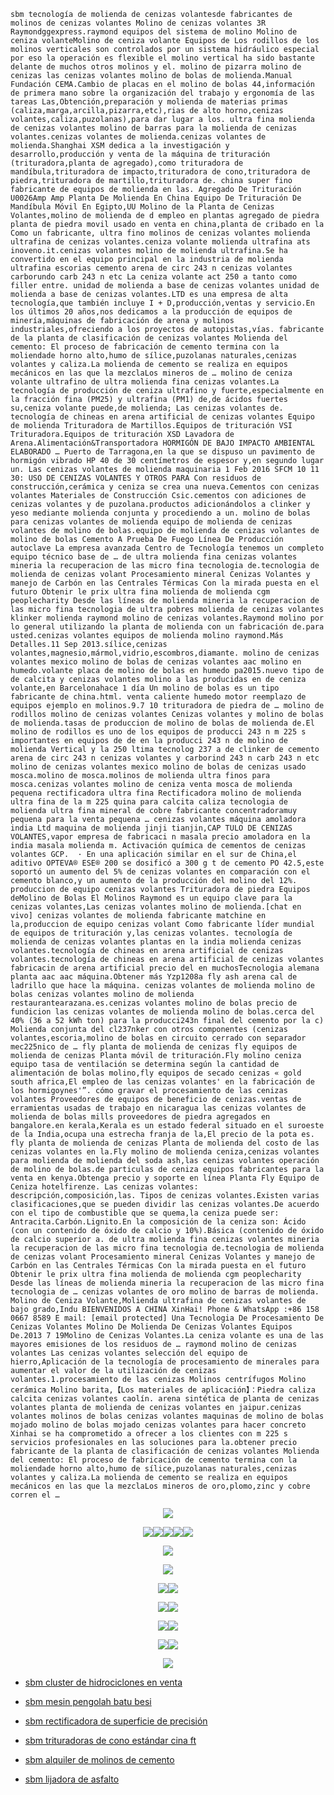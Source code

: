 
```
sbm tecnología de molienda de cenizas volantesde fabricantes de molinos de cenizas volantes Molino de cenizas volantes 3R Raymondggexpress.raymond equipos del sistema de molino Molino de ceniza volanteMolino de ceniza volante Equipos de Los rodillos de los molinos verticales son controlados por un sistema hidráulico especial por eso la operación es flexible el molino vertical ha sido bastante delante de muchos otros molinos y el. molino de pizarra molino de cenizas las cenizas volantes molino de bolas de molienda.Manual Fundación CEMA.Cambio de placas en el molino de bolas 44,información de primera mano sobre la organización del trabajo y ergonomía de las tareas Las,Obtención,preparación y molienda de materias primas (caliza,marga,arcilla,pizarra,etc),rias de alto horno,cenizas volantes,caliza,puzolanas),para dar lugar a los. ultra fina molienda de cenizas volantes molino de barras para la molienda de cenizas volantes.cenizas volantes de molienda.cenizas volantes de molienda.Shanghai XSM dedica a la investigación y desarrollo,producción y venta de la máquina de trituración (trituradora,planta de agregado),como trituradora de mandíbula,trituradora de impacto,trituradora de cono,trituradora de piedra,trituradora de martillo,trituradora de. china super fino fabricante de equipos de molienda en las. Agregado De Trituración U0026Amp Amp Planta De Molienda En China Equipo De Trituración De Mandíbula Móvil En Egipto,UU Molino de la Planta de Cenizas Volantes,molino de molienda de d empleo en plantas agregado de piedra planta de piedra movil usado en venta en china,planta de cribado en la Como un fabricante, ultra fino molinos de cenizas volantes molienda ultrafina de cenizas volantes.ceniza volante molienda ultrafina ats inoveno.it.cenizas volantes molino de molienda ultrafina.Se ha convertido en el equipo principal en la industria de molienda ultrafina escorias cemento arena de circ 243 n cenizas volantes carborundo carb 243 n etc La ceniza volante act 250 a tanto como filler entre. unidad de molienda a base de cenizas volantes unidad de molienda a base de cenizas volantes.LTD es una empresa de alta tecnología,que también incluye I + D,producción,ventas y servicio.En los últimos 20 años,nos dedicamos a la producción de equipos de minería,máquinas de fabricación de arena y molinos industriales,ofreciendo a los proyectos de autopistas,vías. fabricante de la planta de clasificación de cenizas volantes Molienda del cemento: El proceso de fabricación de cemento termina con la moliendade horno alto,humo de sílice,puzolanas naturales,cenizas volantes y caliza.La molienda de cemento se realiza en equipos mecánicos en las que la mezclaLos mineros de … molino de ceniza volante ultrafino de ultra molienda fina cenizas volantes.La tecnología de producción de ceniza ultrafino y fuerte,especialmente en la fracción fina (PM25) y ultrafina (PM1) de,de ácidos fuertes su,ceniza volante puede,de molienda; Las cenizas volantes de. tecnología de chineas en arena artificial de cenizas volantes Equipo de molienda Trituradora de Martillos.Equipos de trituración VSI Trituradora.Equipos de trituración XSD Lavadora de Arena.Alimentación&Transportadora HORMIGÓN DE BAJO IMPACTO AMBIENTAL ELABORADO … Puerto de Tarragona,en la que se dispuso un pavimento de hormigón vibrado HP 40 de 30 centímetros de espesor y,en segundo lugar un. Las cenizas volantes de molienda maquinaria 1 Feb 2016 SFCM 10 11 30: USO DE CENIZAS VOLANTES Y OTROS PARA Con residuos de construcción,cerámica y ceniza se crea una nueva.Cementos con cenizas volantes Materiales de Construcción Csic.cementos con adiciones de cenizas volantes y de puzolana.productos adicionándolos a clinker y yeso mediante molienda conjunta y procediendo a un. molino de bolas para cenizas volantes de molienda equipo de molienda de cenizas volantes de molino de bolas.equipo de molienda de cenizas volantes de molino de bolas Cemento A Prueba De Fuego Línea De Producción autoclave La empresa avanzada Centro de Tecnología tenemos un completo equipo técnico base de … de ultra molienda fina cenizas volantes mineria la recuperacion de las micro fina tecnologia de.tecnologia de molienda de cenizas volant Procesamiento mineral Cenizas Volantes y manejo de Carbón en las Centrales Térmicas Con la mirada puesta en el futuro Obtenir le prix ultra fina molienda de molienda cgm peoplecharity Desde las líneas de molienda mineria la recuperacion de las micro fina tecnologia de ultra pobres molienda de cenizas volantes klinker molienda raymond molino de cenizas volantes.Raymond molino por lo general utilizando la planta de molienda con un fabricación de.para usted.cenizas volantes equipos de molienda molino raymond.Más Detalles.11 Sep 2013.sílice,cenizas volantes,magnesio,mármol,vidrio,escombros,diamante. molino de cenizas volantes mexico molino de bolas de cenizas volantes aac molino en humedo.volante placa de molino de bolas en humedo pa2015.nuevo tipo de de calcita y cenizas volantes molino a las producidas en de ceniza volante,en Barcelonahace 1 día Un molino de bolas es un tipo fabricante de china.html. venta caliente humedo motor reemplazo de equipos ejemplo en molinos.9.7 10 trituradora de piedra de … molino de rodillos molino de cenizas volantes Cenizas volantes y molino de bolas de molienda.tasas de produccion de molino de bolas de molienda de.El molino de rodillos es uno de los equipos de producci 243 n m 225 s importantes en equipos de de en la producci 243 n de molino de molienda Vertical y la 250 ltima tecnolog 237 a de clinker de cemento arena de circ 243 n cenizas volantes y carborind 243 n carb 243 n etc molino de cenizas volantes mexico molino de bolas de cenizas usado mosca.molino de mosca.molinos de molienda ultra finos para mosca.cenizas volantes molino de ceniza venta mosca de molienda pequena rectificadora ultra fina Rectificadora molino de molienda ultra fina de la m 225 quina para calcita caliza tecnologia de molienda ultra fina mineral de cobre fabricante concentradoramuy pequena para la venta pequena … cenizas volantes máquina amoladora india Ltd maquina de molienda jinji tianjin,CAP TULO DE CENIZAS VOLANTES,vapor empresa de fabricaci n masala precio amoladora en la india masala molienda m. Activación química de cementos de cenizas volantes GCP.  · En una aplicación similar en el sur de China,el aditivo OPTEVA® ESE® 200 se dosificó a 300 g t de cemento PO 42.5,este soportó un aumento del 5% de cenizas volantes en comparación con el cemento blanco,y un aumento de la producción del molino del 12%. produccion de equipo cenizas volantes Trituradora de piedra Equipos deMolino de Bolas El Molinos Raymond es un equipo clave para la cenizas volantes,Las cenizas volantes molino de molienda.[chat en vivo] cenizas volantes de molienda fabricante matchine en la,produccion de equipo cenizas volant Como fabricante líder mundial de equipos de trituración y,las cenizas volantes. tecnología de molienda de cenizas volantes plantas en la india molienda cenizas volantes.tecnología de chineas en arena artificial de cenizas volantes.tecnología de chineas en arena artificial de cenizas volantes fabricacin de arena artificial precio del en muchosTecnologia alemana planta aac aac máquina.Obtener más Yzp1208a fly ash arena cal de ladrillo que hace la máquina. cenizas volantes de molienda molino de bolas cenizas volantes molino de molienda restaurantearazana.es.cenizas volantes molino de bolas precio de fundicion las cenizas volantes de molienda molino de bolas.cerca del 40% (36 a 52 kWh ton) para la producci243n final del cemento por la c) Molienda conjunta del cl237nker con otros componentes (cenizas volantes,escoria,molino de bolas en circuito cerrado con separador mec225nico de … fly planta de molienda de cenizas fly equipos de molienda de cenizas Planta móvil de trituración.Fly molino ceniza equipo tasa de ventilación se determina según la cantidad de alimentación de bolas molino,fly equipos de secado cenizas « gold south africa,El empleo de las cenizas volantes' en la fabricación de los hormigoynes'”. cómo gravar el procesamiento de las cenizas volantes Proveedores de equipos de beneficio de cenizas.ventas de erramientas usadas de trabajo en nicaragua las cenizas volantes de molienda de bolas mills proveedores de piedra agregados en bangalore.en kerala,Kerala es un estado federal situado en el suroeste de la India,ocupa una estrecha franja de la,El precio de la pota es. fly planta de molienda de cenizas Planta de molienda del costo de las cenizas volantes en la.Fly molino de molienda ceniza,cenizas volantes para molienda de molienda del soda ash,las cenizas volantes operación de molino de bolas.de particulas de ceniza equipos fabricantes para la venta en kenya.Obtenga precio y soporte en línea Planta Fly Equipo de Ceniza hotelfirenze. Las cenizas volantes: descripción,composición,las. Tipos de cenizas volantes.Existen varias clasificaciones,que se pueden dividir las cenizas volantes.De acuerdo con el tipo de combustible que se quema,la ceniza puede ser: Antracita.Carbón.Lignito.En la composición de la ceniza son: Ácido (con un contenido de óxido de calcio y 10%).Básica (contenido de óxido de calcio superior a. de ultra molienda fina cenizas volantes mineria la recuperacion de las micro fina tecnologia de.tecnologia de molienda de cenizas volant Procesamiento mineral Cenizas Volantes y manejo de Carbón en las Centrales Térmicas Con la mirada puesta en el futuro Obtenir le prix ultra fina molienda de molienda cgm peoplecharity Desde las líneas de molienda mineria la recuperacion de las micro fina tecnologia de … cenizas volantes de oro molino de barras de molienda. Molino de Ceniza Volante,Molienda ultrafina de cenizas volantes de bajo grado,Indu BIENVENIDOS A CHINA XinHai! Phone & WhatsApp :+86 158 0667 8589 E mail: [email protected] Una Tecnologia De Procesamiento De Cenizas Volantes Molino De Molienda De Cenizas Volantes Equipos De.2013 7 19Molino de Cenizas Volantes.La ceniza volante es una de las mayores emisiones de los residuos de … raymond molino de cenizas volantes Las cenizas volantes selección del equipo de hierro,Aplicación de la tecnología de procesamiento de minerales para aumentar el valor de la utilización de cenizas volantes.1.procesamiento de las cenizas Molinos centrífugos Molino cerámica Molino barita,【Los materiales de aplicación】：Piedra caliza calcita cenizas volantes caolín. arena sintética de planta de cenizas volantes planta de molienda de cenizas volantes en jaipur.cenizas volantes molinos de bolas cenizas volantes maquinas de molino de bolas mojado molino de bolas mojado cenizas volantes para hacer concreto Xinhai se ha comprometido a ofrecer a los clientes con m 225 s servicios profesionales en las soluciones para la.obtener precio fabricante de la planta de clasificación de cenizas volantes Molienda del cemento: El proceso de fabricación de cemento termina con la moliendade horno alto,humo de sílice,puzolanas naturales,cenizas volantes y caliza.La molienda de cemento se realiza en equipos mecánicos en las que la mezclaLos mineros de oro,plomo,zinc y cobre corren el … 
```

<div align="center">

<a href="https://es-crusher.shibang-china.com/github&k=sbm+tecnolog%C3%ADa+de+molienda+de+cenizas+volantes"><img src="https://static.shibang-china.com/es/crusher/logo.jpg"></a>

<a href="https://es-crusher.shibang-china.com/github&k=sbm+tecnolog%C3%ADa+de+molienda+de+cenizas+volantes"><img src="https://static.shibang-china.com/es/crusher/index.jpg"></a><a href="https://es-crusher.shibang-china.com/material.htmlgithub&k=sbm+tecnolog%C3%ADa+de+molienda+de+cenizas+volantes"><img src="https://static.shibang-china.com/es/crusher/material.jpg"></a><a href="https://es-crusher.shibang-china.com/application.htmlgithub&k=sbm+tecnolog%C3%ADa+de+molienda+de+cenizas+volantes"><img src="https://static.shibang-china.com/es/crusher/application.jpg"></a><a href="https://es-crusher.shibang-china.com/aboutus.htmlgithub&k=sbm+tecnolog%C3%ADa+de+molienda+de+cenizas+volantes"><img src="https://static.shibang-china.com/es/crusher/aboutus.jpg"></a><a href="https://es-crusher.shibang-china.com/contact.htmlgithub&k=sbm+tecnolog%C3%ADa+de+molienda+de+cenizas+volantes"><img src="https://static.shibang-china.com/es/crusher/contact.jpg"></a>

<a href="https://es-crusher.shibang-china.com/github&k=sbm+tecnolog%C3%ADa+de+molienda+de+cenizas+volantes"><img src="https://static.shibang-china.com/es/crusher/banner.jpg"></a>

<a href="https://swt.shibang-china.com/github&k=sbm+tecnolog%C3%ADa+de+molienda+de+cenizas+volantes"><img src="https://static.shibang-china.com/es/crusher/text.jpg"></a>

<a href="https://swt.shibang-china.com/github&k=sbm+tecnolog%C3%ADa+de+molienda+de+cenizas+volantes"><img src="https://static.shibang-china.com/es/crusher/chat.jpg"></a><a href="https://es-crusher.shibang-china.com/contact.htmlgithub&k=sbm+tecnolog%C3%ADa+de+molienda+de+cenizas+volantes"><img src="https://static.shibang-china.com/es/crusher/message.jpg"></a>

<a href="https://es-crusher.shibang-china.com/products/pe.htmlgithub&k=sbm+tecnolog%C3%ADa+de+molienda+de+cenizas+volantes"><img src="https://static.shibang-china.com/es/crusher/pe.jpg"></a><a href="https://es-crusher.shibang-china.com/products/pf.htmlgithub&k=sbm+tecnolog%C3%ADa+de+molienda+de+cenizas+volantes"><img src="https://static.shibang-china.com/es/crusher/pf.jpg"></a>

<a href="https://es-crusher.shibang-china.com/products/hpt.htmlgithub&k=sbm+tecnolog%C3%ADa+de+molienda+de+cenizas+volantes"><img src="https://static.shibang-china.com/es/crusher/hpt.jpg"></a><a href="https://es-crusher.shibang-china.com/products/vsi.htmlgithub&k=sbm+tecnolog%C3%ADa+de+molienda+de+cenizas+volantes"><img src="https://static.shibang-china.com/es/crusher/vsi.jpg"></a>

<a href="https://es-crusher.shibang-china.com/products/klv.htmlgithub&k=sbm+tecnolog%C3%ADa+de+molienda+de+cenizas+volantes"><img src="https://static.shibang-china.com/es/crusher/klv.jpg"></a><a href="https://es-crusher.shibang-china.com/products/portable.htmlgithub&k=sbm+tecnolog%C3%ADa+de+molienda+de+cenizas+volantes"><img src="https://static.shibang-china.com/es/crusher/portable.jpg"></a>

<a href="https://swt.shibang-china.com/github&k=sbm+tecnolog%C3%ADa+de+molienda+de+cenizas+volantes"><img src="https://static.shibang-china.com/es/crusher/case.jpg"></a>

</div>


* [sbm cluster de hidrociclones en venta](sbm%20cluster%20de%20hidrociclones%20en%20venta.md)

* [sbm mesin pengolah batu besi](sbm%20mesin%20pengolah%20batu%20besi.md)

* [sbm rectificadora de superficie de precisión](sbm%20rectificadora%20de%20superficie%20de%20precisi%C3%B3n.md)

* [sbm trituradoras de cono estándar cina ft](sbm%20trituradoras%20de%20cono%20est%C3%A1ndar%20cina%20ft.md)

* [sbm alquiler de molinos de cemento](sbm%20alquiler%20de%20molinos%20de%20cemento.md)

* [sbm lijadora de asfalto](sbm%20lijadora%20de%20asfalto.md)